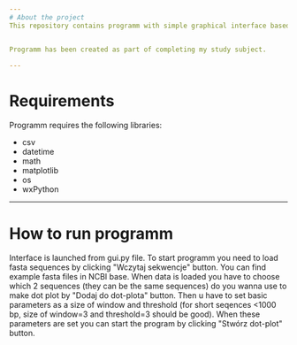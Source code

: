 ```yaml
---
# About the project
This repository contains programm with simple graphical interface based on WX. Task of this programm is to create dotplot from FASTA sequences.


Programm has been created as part of completing my study subject.

---
```

# Requirements
Programm requires the following libraries:
- csv
- datetime
- math
- matplotlib
- os
- wxPython

---
# How to run programm
Interface is launched from gui.py file. To start programm you need to load fasta sequences by clicking "Wczytaj sekwencje" button. You can find example fasta files in NCBI base. When data is loaded you have to choose which 2 sequences (they can be the same sequences) do you wanna use to make dot plot by "Dodaj do dot-plota" button. Then u have to set basic parameters as a size of window and threshold (for short seqences <1000 bp, size of window=3 and threshold=3 should be good). When these parameters are set you can start the program by clicking "Stwórz dot-plot" button.

